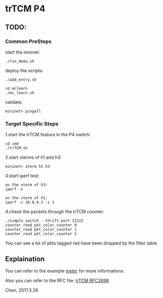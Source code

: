 # trTCM P4

## TODO:

### Common PreSteps

start the mininet:

```
./run_demo.sh
```

deploy the scripts:

```
./add_entry.sh

cd mclearn
./mc_learn.sh
```

validate:

```
mininet> pingall
```

### Target Specific Steps

1.start the trTCM feature in the P4 switch:

```
cd cmd
./trTCM.sh
```

2.start xterms of h1 and h3:

```
mininet> xterm h1 h3
```

3.start iperf test:

```
on the xterm of h3:
iperf -s

on the xterm of h1:
iperf -c 10.0.0.3 -i 1 
```

4.check the packets through the trTCM counter:

```
./simple_switch --thrift-port 22222
counter_read pkt_color_counter 0
counter_read pkt_color_counter 1
counter_read pkt_color_counter 2
```

You can see a lot of pkts tagged red have been dropped by the filter table.

## Explaination

You can refer to the example [meter](https://github.com/p4lang/tutorials/tree/master/examples/meter#meter) for more informations.

Also you can refer to the RFC file: [trTCM RFC2698](https://tools.ietf.org/html/rfc2698)

Chen, 2017.3.26